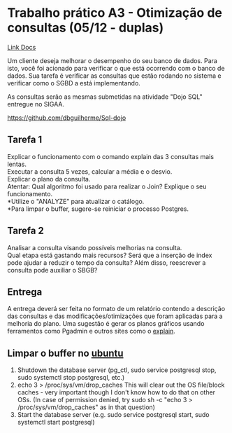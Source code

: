 ﻿# Trabalho prático A3 - Otimização de consultas (05/12 - duplas)

[Link Docs](https://docs.google.com/document/d/18HfXRSnD8DmN3SrCVPxFZPG-TSMB1Aw97SYm6ffIHcs/edit)  

Um cliente deseja melhorar o desempenho do seu banco de dados. Para isto, você foi acionado para verificar o que está ocorrendo com o banco de dados. Sua tarefa é verificar as consultas que estão rodando no sistema e verificar como o SGBD a está implementando.

As consultas serão as mesmas submetidas na atividade "Dojo SQL" entregue no SIGAA.  

https://github.com/dbguilherme/Sql-dojo

## Tarefa 1

Explicar o funcionamento com o comando explain das 3 consultas mais lentas.  
Executar a consulta 5 vezes, calcular a média e o desvio.  
Explicar o plano da consulta.  
Atentar: Qual algoritmo foi usado para realizar o Join? Explique o seu funcionamento.  
*Utilize o "ANALYZE” para atualizar o catálogo.  
*Para limpar o buffer, sugere-se reiniciar o processo Postgres.  

## Tarefa 2
Analisar a consulta visando possíveis melhorias na consulta.   
Qual etapa está gastando mais recursos? Será que a inserção de index pode ajudar a reduzir o tempo da consulta?
Além disso, reescrever a consulta pode auxiliar o SBGB?  

## Entrega
A entrega deverá ser feita no formato de um relatório contendo a descrição das consultas e das modificações/otimizações que foram aplicadas para a melhoria do plano.
Uma sugestão é gerar os planos gráficos usando ferramentos como Pgadmin e outros sites como o [explain](https://explain.depesz.com/).

## Limpar o buffer no [ubuntu](https://stackoverflow.com/questions/1216660/see-and-clear-postgres-caches-buffers)
1. Shutdown the database server (pg_ctl, sudo service postgresql stop, sudo systemctl stop postgresql, etc.)  
2. echo 3 > /proc/sys/vm/drop_caches This will clear out the OS file/block caches - very important though I don't know how to do that on other OSs. (In case of permission denied, try sudo sh -c "echo 3 >
/proc/sys/vm/drop_caches" as in that question)  
3. Start the database server (e.g. sudo service postgresql start, sudo systemctl start postgresql)  
